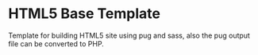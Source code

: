 # HTML5 Base Template
Template for building HTML5 site using pug and sass, also the pug output file can be converted to PHP.
